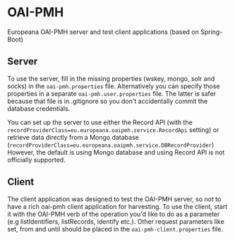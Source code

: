 # OAI-PMH
Europeana OAI-PMH server and test client applications (based on Spring-Boot)

## Server
To use the server, fill in the missing properties (wskey, mongo, solr and socks) in the `oai-pmh.properties` file. 
Alternatively you can specify those properties in a separate `oai-pmh.user.properties` file. The latter is safer because
that file is in .gitignore so you don't accidentally commit the database credentials.

You can set up the server to use either the Record API (with the `recordProviderClass=eu.europeana.oaipmh.service.RecordApi`
setting) or retrieve data directly from a Mongo database (`recordProviderClass=eu.europeana.oaipmh.service.DBRecordProvider`)
However, the default is using Mongo database and using Record API is not officially supported.

## Client
The client application was designed to test the OAI-PMH server, so not to have a rich oai-pmh client application 
for harvesting. To use the client, start it with the OAI-PMH verb of the operation you'd like to do as a parameter (e.g
listIdentifiers, listRecords, identify etc.). Other request parameters like set, from and until should be placed in the
`oai-pmh-client.properties` file.


